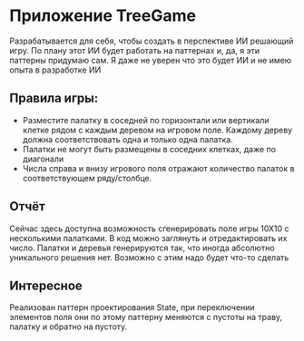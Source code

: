 # Приложение TreeGame
Разрабатывается для себя, чтобы создать в перспективе ИИ решающий игру. По плану этот ИИ будет работать на паттернах и, да, я эти паттерны придумаю сам. Я даже не уверен что это будет ИИ и не имею опыта в разработке ИИ

## Правила игры:
- Разместите палатку в соседней по горизонтали или вертикали клетке рядом с каждым деревом на игровом поле. Каждому дереву должна соответствовать одна и только одна палатка.
- Палатки не могут быть размещены в соседних клетках, даже по диагонали
- Числа справа и внизу игрового поля отражают количество палаток в соответствующем ряду/столбце.

## Отчёт
Сейчас здесь доступна возможность сгенерировать поле игры 10Х10 с несколькими палатками. В код можно заглянуть и отредактировать их число.
Палатки и деревья генерируются так, что иногда абсолютно уникального решения нет. Возможно с этим надо будет что-то сделать

## Интересное
Реализован паттерн проектирования State, при переключении элементов поля они по этому паттерну меняются с пустоты на траву, палатку и обратно на пустоту.